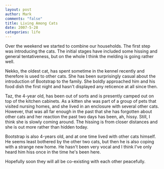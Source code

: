 ```yaml
--- 
layout: post
author: Mark
comments: "false"
title: Living Among Cats
date: 2007-5-28
categories: life
---
```

Over the weekend we started to combine our households.  The first step was introducing the cats.  The initial stages have included some hissing and general tentativeness, but on the whole I think the melding is going rather well.

Nekko, the oldest cat, has spent sometime in the kennel recently and therefore is used to other cats.  She has been surprisingly casual about the introduction of Bootstrap to the family.  She boldly approached him and his food dish the first night and hasn't displayed any reticence at all since then.

Taz, the 4-year old, has been out of sorts and is presently camped out on top of the kitchen cabinets. As a kitten she was part of a group of pets that visited nursing homes, and she lived in an enclosure with several other cats.  However, that was all  far enough in the past that she has forgotten about other cats and her reaction  the past two days has been, ah, hissy.  Still, I think she is slowly coming around.  The hissing is from closer distances and she is out more rather than hidden today.

Bootstrap is also 4-years old, and at one time lived with other cats himself.  He seems least bothered by the other two cats, but then he is also coping with a strange new home.  He hasn't been very vocal and I think I've only heard him hiss once in the time he's been here.

Hopefully soon they will all be co-existing with each other peacefully.
